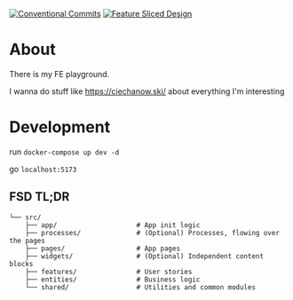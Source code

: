 [![Conventional Commits](https://img.shields.io/badge/Conventional%20Commits-1.0.0-%23FE5196?logo=conventionalcommits&logoColor=white)](https://conventionalcommits.org)
[![Feature Sliced Design](https://img.shields.io/badge/Feature%20Sliced%20Design-2.0.0--beta-blue)](https://github.com/feature-sliced/documentation)

# About
There is my FE playground.

I wanna do stuff like https://ciechanow.ski/ about everything I'm interesting

# Development

run `docker-compose up dev -d`

go `localhost:5173`

## FSD TL;DR
```shell
└── src/
    ├── app/                    # App init logic
    ├── processes/              # (Optional) Processes, flowing over the pages
    ├── pages/                  # App pages
    ├── widgets/                # (Optional) Independent content blocks
    ├── features/               # User stories
    ├── entities/               # Business logic
    └── shared/                 # Utilities and common modules
```
